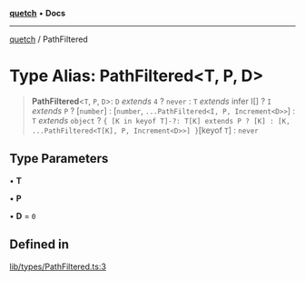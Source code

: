 [**quetch**](../README.md) • **Docs**

***

[quetch](../README.md) / PathFiltered

# Type Alias: PathFiltered\<T, P, D\>

> **PathFiltered**\<`T`, `P`, `D`\>: `D` *extends* `4` ? `never` : `T` *extends* infer I[] ? `I` *extends* `P` ? [`number`] : [`number`, `...PathFiltered<I, P, Increment<D>>`] : `T` *extends* `object` ? `{ [K in keyof T]-?: T[K] extends P ? [K] : [K, ...PathFiltered<T[K], P, Increment<D>>] }`\[keyof `T`\] : `never`

## Type Parameters

• **T**

• **P**

• **D** = `0`

## Defined in

[lib/types/PathFiltered.ts:3](https://github.com/nevoland/quetch/blob/b70842cb9761fe7c217edef26e0fbc90449abccb/lib/types/PathFiltered.ts#L3)
